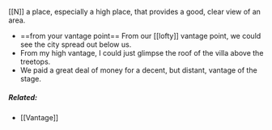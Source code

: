 [[N]]
a place, especially a high place, that provides a good, clear view of an area.

- ==from your vantage point== 
From our [[lofty]] vantage point, we could see the city spread out below us.
- From my high vantage, I could just glimpse the roof of the villa above the treetops.
- We paid a great deal of money for a decent, but distant, vantage of the stage. 

##### Related:
- [[Vantage]]